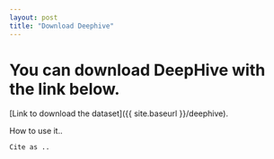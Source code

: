 ```yaml
---
layout: post
title: "Download Deephive"
---
```



# [](#header-2)You can download DeepHive with the link below.


[Link to download the dataset]({{ site.baseurl }}/deephive).

How to use it..


```
Cite as ..
```
